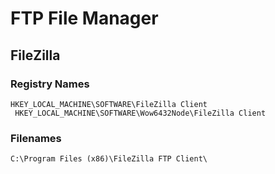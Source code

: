 # FTP File Manager

## FileZilla

### Registry Names

```
HKEY_LOCAL_MACHINE\SOFTWARE\FileZilla Client
 HKEY_LOCAL_MACHINE\SOFTWARE\Wow6432Node\FileZilla Client
```

### Filenames

```
C:\Program Files (x86)\FileZilla FTP Client\
```